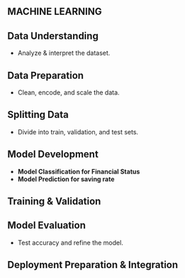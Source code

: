 ## MACHINE LEARNING

## Data Understanding
* Analyze & interpret the dataset.

## Data Preparation
* Clean, encode, and scale the data.

## Splitting Data
* Divide into train, validation, and test sets.

## Model Development
* **Model Classification for Financial Status**
* **Model Prediction for saving rate**

## Training & Validation

## Model Evaluation
* Test accuracy and refine the model.

## Deployment Preparation & Integration
